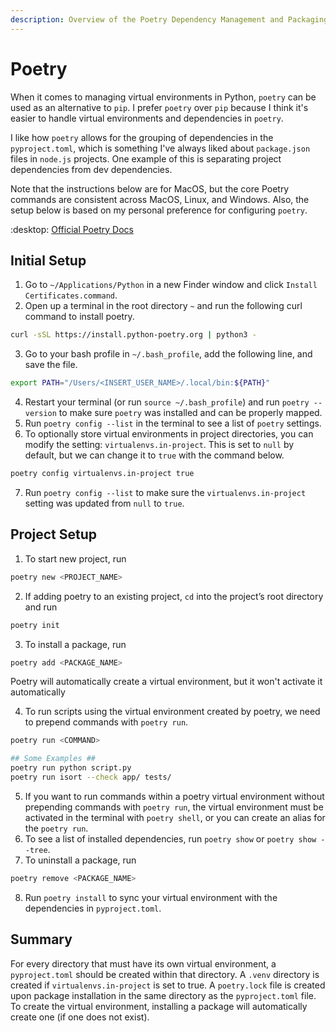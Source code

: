 ```yaml
---
description: Overview of the Poetry Dependency Management and Packaging Tool
---
```


# Poetry

When it comes to managing virtual environments in Python, `poetry` can be used as an alternative to `pip`. I prefer `poetry` over `pip` because I think it's easier to handle virtual environments and dependencies in `poetry`.&#x20;

I like how `poetry` allows for the grouping of dependencies in the `pyproject.toml`, which is something I've always liked about `package.json` files in `node.js` projects. One example of this is separating project dependencies from dev dependencies.

Note that the instructions below are for MacOS, but the core Poetry commands are consistent across MacOS, Linux, and Windows. Also, the setup below is based on my personal preference for configuring `poetry`.

:desktop: [Official Poetry Docs](https://python-poetry.org/)

## **Initial Setup**

1. Go to `~/Applications/Python` in a new Finder window and click `Install Certificates.command`.
2. Open up a terminal in the root directory `~` and run the following curl command to install poetry.

```bash
curl -sSL https://install.python-poetry.org | python3 -
```

3. Go to your bash profile in  `~/.bash_profile`, add the following line, and save the file.

```bash
export PATH="/Users/<INSERT_USER_NAME>/.local/bin:${PATH}"
```

4. Restart your terminal (or run `source ~/.bash_profile`) and run `poetry --version` to make sure `poetry` was installed and can be properly mapped.&#x20;
5. Run `poetry config --list` in the terminal to see a list of `poetry` settings.
6. To optionally store virtual environments in project directories, you can modify the setting: `virtualenvs.in-project`. This is set to `null` by default, but we  can change it to `true` with the command below.

```bash
poetry config virtualenvs.in-project true
```

7. Run `poetry config --list` to make sure the `virtualenvs.in-project` setting was updated from `null` to `true`.

## Project Setup

1. To start  new project, run

```bash
poetry new <PROJECT_NAME>
```

2. If adding poetry to an existing project, `cd` into the project’s root directory and run&#x20;

```bash
poetry init
```

3. To install a package, run

```bash
poetry add <PACKAGE_NAME>
```

Poetry will automatically create a virtual environment, but it won't activate it automatically

4. To run scripts using the virtual environment created by poetry, we need to prepend commands with `poetry run`.

```bash
poetry run <COMMAND>

## Some Examples ##
poetry run python script.py
poetry run isort --check app/ tests/
```

5. If you want to run commands within a poetry virtual environment without prepending commands with `poetry run`, the virtual environment must be activated in the terminal with `poetry shell`, or you can create an alias for the `poetry run`.
6. To see a list of installed dependencies, run `poetry show` or `poetry show --tree`.
7. To uninstall a package, run&#x20;

```bash
poetry remove <PACKAGE_NAME>
```

8. Run `poetry install` to sync your virtual environment with the dependencies in `pyproject.toml`.

## Summary

For every directory that must have its own virtual environment, a `pyproject.toml` should be created within that directory. A `.venv` directory is created if `virtualenvs.in-project` is set to true. A `poetry.lock` file is created upon package installation in the same directory as the `pyproject.toml` file. To create the virtual environment, installing a package will automatically create one (if one does not exist).
